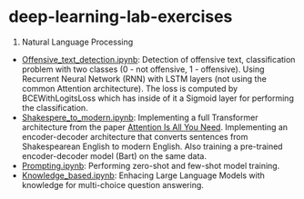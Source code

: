 # deep-learning-lab-exercises
1. Natural Language Processing
- [Offensive_text_detection.ipynb]([path/to/your/file/Offensive_text_detection.ipynb](https://github.com/nnikolovskiii/deep-learning-lab-exercises/blob/master/nlp/Offensive_text_detection.ipynb)): Detection of offensive text, classification problem with two classes (0 - not offensive, 1 - offensive). Using Recurrent Neural Network (RNN) with LSTM layers (not using the common Attention architecture). The loss is computed by BCEWithLogitsLoss which has inside of it a Sigmoid layer for performing the classification.
- [Shakespere_to_modern.ipynb](https://github.com/nnikolovskiii/deep-learning-lab-exercises/blob/master/nlp/2_Shakespere_to_modern.ipynb): Implementing a full Transformer architecture from the paper [Attention Is All You Need](https://proceedings.neurips.cc/paper_files/paper/2017/file/3f5ee243547dee91fbd053c1c4a845aa-Paper.pdf). Implementing an encoder-decoder architecture that converts sentences from Shakespearean English to modern English. Also training a pre-trained encoder-decoder model (Bart) on the same data.
- [Prompting.ipynb](https://github.com/nnikolovskiii/deep-learning-lab-exercises/blob/master/nlp/3_Prompting.ipynb): Performing zero-shot and few-shot model training.
- [Knowledge_based.ipynb](https://github.com/nnikolovskiii/deep-learning-lab-exercises/blob/master/nlp/4_Knowledge_based.ipynb): Enhacing Large Language Models with knowledge for multi-choice question answering.
